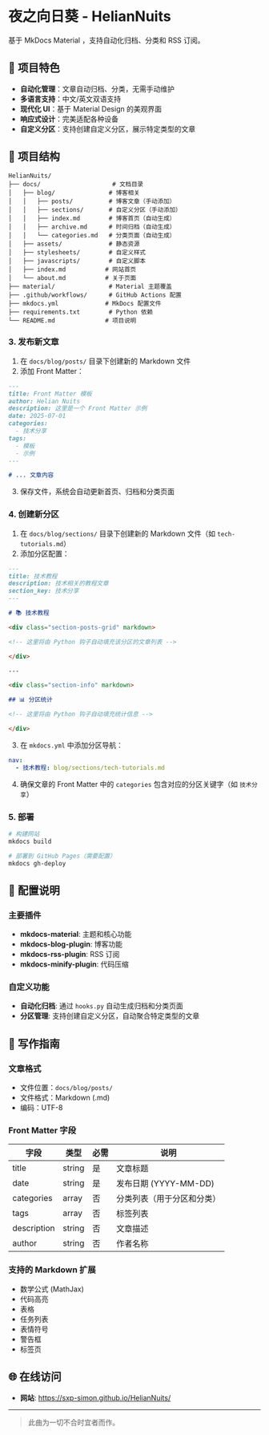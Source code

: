# 夜之向日葵 - HelianNuits

基于 MkDocs Material ，支持自动化归档、分类和 RSS 订阅。

## 🌻 项目特色

- **自动化管理**：文章自动归档、分类，无需手动维护
- **多语言支持**：中文/英文双语支持
- **现代化 UI**：基于 Material Design 的美观界面
- **响应式设计**：完美适配各种设备
- **自定义分区**：支持创建自定义分区，展示特定类型的文章

## 📁 项目结构

```
HelianNuits/
├── docs/                    # 文档目录
│   ├── blog/               # 博客相关
│   │   ├── posts/          # 博客文章（手动添加）
│   │   ├── sections/       # 自定义分区（手动添加）
│   │   ├── index.md        # 博客首页（自动生成）
│   │   ├── archive.md      # 时间归档（自动生成）
│   │   └── categories.md   # 分类页面（自动生成）
│   ├── assets/             # 静态资源
│   ├── stylesheets/        # 自定义样式
│   ├── javascripts/        # 自定义脚本
│   ├── index.md           # 网站首页
│   └── about.md           # 关于页面
├── material/               # Material 主题覆盖
├── .github/workflows/      # GitHub Actions 配置
├── mkdocs.yml             # MkDocs 配置文件
├── requirements.txt        # Python 依赖
└── README.md              # 项目说明
```

### 3. 发布新文章

1. 在 `docs/blog/posts/` 目录下创建新的 Markdown 文件
2. 添加 Front Matter：

```markdown
---
title: Front Matter 模板
author: Helian Nuits
description: 这里是一个 Front Matter 示例
date: 2025-07-01
categories:
  - 技术分享
tags:
  - 模板
  - 示例
---

# ... 文章内容
```

3. 保存文件，系统会自动更新首页、归档和分类页面

### 4. 创建新分区

1. 在 `docs/blog/sections/` 目录下创建新的 Markdown 文件（如 `tech-tutorials.md`）
2. 添加分区配置：

```markdown
---
title: 技术教程
description: 技术相关的教程文章
section_key: 技术分享
---

# 📚 技术教程

<div class="section-posts-grid" markdown>

<!-- 这里将由 Python 钩子自动填充该分区的文章列表 -->

</div>

---

<div class="section-info" markdown>

## 📊 分区统计

<!-- 这里将由 Python 钩子自动填充统计信息 -->

</div>
```

3. 在 `mkdocs.yml` 中添加分区导航：

```yaml
nav:
  - 技术教程: blog/sections/tech-tutorials.md
```

4. 确保文章的 Front Matter 中的 `categories` 包含对应的分区关键字（如 `技术分享`）

### 5. 部署

```bash
# 构建网站
mkdocs build

# 部署到 GitHub Pages（需要配置）
mkdocs gh-deploy
```

## 🔧 配置说明

### 主要插件

- **mkdocs-material**: 主题和核心功能
- **mkdocs-blog-plugin**: 博客功能
- **mkdocs-rss-plugin**: RSS 订阅
- **mkdocs-minify-plugin**: 代码压缩

### 自定义功能

- **自动化归档**: 通过 `hooks.py` 自动生成归档和分类页面
- **分区管理**: 支持创建自定义分区，自动聚合特定类型的文章

## 📝 写作指南

### 文章格式

- 文件位置：`docs/blog/posts/`
- 文件格式：Markdown (.md)
- 编码：UTF-8

### Front Matter 字段

| 字段 | 类型 | 必需 | 说明 |
|------|------|------|------|
| title | string | 是 | 文章标题 |
| date | string | 是 | 发布日期 (YYYY-MM-DD) |
| categories | array | 否 | 分类列表（用于分区和分类） |
| tags | array | 否 | 标签列表 |
| description | string | 否 | 文章描述 |
| author | string | 否 | 作者名称 |

### 支持的 Markdown 扩展

- 数学公式 (MathJax)
- 代码高亮
- 表格
- 任务列表
- 表情符号
- 警告框
- 标签页

## 🌐 在线访问

- **网站**: https://sxp-simon.github.io/HelianNuits/

---

> 此曲为一切不合时宜者而作。
